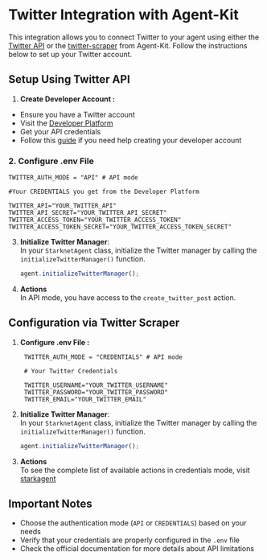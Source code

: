 # Twitter Integration with Agent-Kit

This integration allows you to connect Twitter to your agent using either the [Twitter API](https://developer.x.com/en/docs/x-api) or the [twitter-scraper](https://github.com/elizaOS/agent-twitter-client) from Agent-Kit. Follow the instructions below to set up your Twitter account.

## Setup Using Twitter API

1. **Create Developer Account :**<br />

- Ensure you have a Twitter account
- Visit the [Developer Platform](https://developer.x.com/en/docs/x-api)
- Get your API credentials
- Follow this [guide](https://developer.x.com/en/support/x-api/developer-account1) if you need help creating your developer account


### 2. Configure .env File
```
TWITTER_AUTH_MODE = "API" # API mode

#Your CREDENTIALS you get from the Developer Platform

TWITTER_API="YOUR_TWITTER_API"
TWITTER_API_SECRET="YOUR_TWITTER_API_SECRET"
TWITTER_ACCESS_TOKEN="YOUR_TWITTER_ACCESS_TOKEN"
TWITTER_ACCESS_TOKEN_SECRET="YOUR_TWITTER_ACCESS_TOKEN_SECRET"
```

3. **Initialize Twitter Manager**:<br />
   In your `StarknetAgent` class, initialize the Twitter manager by calling the `initializeTwitterManager()` function.

   ```typescript
   agent.initializeTwitterManager();
   ```

4. **Actions**<br />
   In API mode, you have access to the `create_twitter_post` action.

## Configuration via Twitter Scraper

1. **Configure .env File :**<br />
   ```
    TWITTER_AUTH_MODE = "CREDENTIALS" # API mode

    # Your Twitter Credentials

    TWITTER_USERNAME="YOUR_TWITTER_USERNAME"
    TWITTER_PASSWORD="YOUR_TWITTER_PASSWORD"
    TWITTER_EMAIL="YOUR_TWITTER_EMAIL"
   ```

2. **Initialize  Twitter Manager**:<br />
   In your `StarknetAgent` class, initialize the Twitter manager by calling the `initializeTwitterManager()` function.

   ```typescript
   agent.initializeTwitterManager();
   ```

3. **Actions**<br />
   To see the complete list of available actions in credentials mode, visit [starkagent](https://www.starkagent.ai/plugins)

## Important Notes
- Choose the authentication mode (`API` or `CREDENTIALS`) based on your needs
- Verify that your credentials are properly configured in the `.env` file
- Check the official documentation for more details about API limitations

